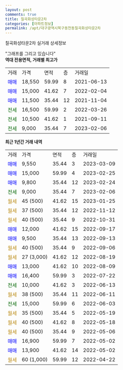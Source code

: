 ```yaml
---
layout: post
comments: true
title: 칠곡화성타운2차
categories: [아파트정보]
permalink: /apt/대구광역시북구동천동칠곡화성타운2차
---
```


칠곡화성타운2차 실거래 상세정보

<script type="text/javascript">
  google.charts.load('current', {'packages':['line', 'corechart']});
  google.charts.setOnLoadCallback(drawChart);

  function drawChart() {
    var data = new google.visualization.DataTable();
    data.addColumn('date', '거래일');
    data.addColumn('number', "매매");
    data.addColumn('number', "전세");
    data.addColumn('number', "전매");

    data.addRows([[new Date(Date.parse("2023-03-09")), 9550, null, null], [new Date(Date.parse("2023-02-25")), 15000, null, null], [new Date(Date.parse("2023-02-24")), 9800, null, null], [new Date(Date.parse("2023-02-06")), null, 9000, null], [new Date(Date.parse("2023-01-25")), null, null, null], [new Date(Date.parse("2022-11-12")), null, null, null], [new Date(Date.parse("2022-10-31")), null, null, null], [new Date(Date.parse("2022-09-17")), 12000, null, null], [new Date(Date.parse("2022-09-13")), 9500, null, null], [new Date(Date.parse("2022-09-06")), null, null, null], [new Date(Date.parse("2022-08-19")), null, null, null], [new Date(Date.parse("2022-08-09")), 13000, null, null], [new Date(Date.parse("2022-07-22")), 16400, null, null], [new Date(Date.parse("2022-06-13")), null, 10000, null], [new Date(Date.parse("2022-06-11")), null, null, null], [new Date(Date.parse("2022-06-03")), null, 15000, null], [new Date(Date.parse("2022-05-19")), null, null, null], [new Date(Date.parse("2022-05-18")), null, null, null], [new Date(Date.parse("2022-05-06")), null, null, null], [new Date(Date.parse("2022-05-02")), 16900, null, null], [new Date(Date.parse("2022-05-02")), 13900, null, null], [new Date(Date.parse("2022-04-22")), null, null, null]]);

    var options = {
      hAxis: {
        format: 'yyyy/MM/dd'
      },    
      lineWidth: 0,
      pointsVisible: true,    
      title: '최근 1년간 유형별 실거래가 분포',
      legend: { position: 'bottom' }
    };

    var formatter = new google.visualization.NumberFormat({pattern:'###,###'} );
    formatter.format(data, 1);
    formatter.format(data, 2);
    
    setTimeout(function() {
        var chart = new google.visualization.LineChart(document.getElementById('columnchart_material'));
        chart.draw(data, (options));
        document.getElementById('loading').style.display = 'none';
    }, 200);
  }
</script>


<div id="loading" style="z-index:20; display: block; margin-left: 0px">"그래프를 그리고 있습니다"</div>
<div id="columnchart_material" style="width: 95%; margin-left: 0px; display: block"></div>
<!-- contents start -->
<b>역대 전용면적, 거래별 최고가</b>
<table class="sortable">
    <tr>
      <td>거래</td>
      <td>가격</td>
      <td>면적</td>
      <td>층</td>
      <td>거래일</td>
    </tr>
        <tr>
          <td><a style="color: blue">매매</a></td>
          <td>18,550</td>
          <td>59.99</td>
          <td>8</td>
          <td>2021-06-13</td>
        </tr>            <tr>
          <td><a style="color: blue">매매</a></td>
          <td>15,000</td>
          <td>41.62</td>
          <td>7</td>
          <td>2022-02-04</td>
        </tr>            <tr>
          <td><a style="color: blue">매매</a></td>
          <td>11,500</td>
          <td>35.44</td>
          <td>12</td>
          <td>2021-11-04</td>
        </tr>        
        <tr>
              <td><a style="color: darkgreen">전세</a></td>
              <td>16,500</td>
              <td>59.99</td>
              <td>2</td>
              <td>2022-03-26</td>
            </tr>            <tr>
              <td><a style="color: darkgreen">전세</a></td>
              <td>10,500</td>
              <td>41.62</td>
              <td>1</td>
              <td>2021-09-11</td>
            </tr>            <tr>
              <td><a style="color: darkgreen">전세</a></td>
              <td>9,000</td>
              <td>35.44</td>
              <td>7</td>
              <td>2023-02-06</td>
            </tr>        
    
</table>

<b>최근 1년간 거래 내역</b>

<table class="sortable">
    <tr>
      <td>거래</td>
      <td>가격</td>
      <td>면적</td>
      <td>층</td>
      <td>거래일</td>
    </tr>
    <tr>
      <td><a style="color: blue">매매</a></td>
      <td>9,550</td>
      <td>35.44</td>
      <td>3</td>
      <td>2023-03-09</td>
    </tr>          <tr>
      <td><a style="color: blue">매매</a></td>
      <td>15,000</td>
      <td>59.99</td>
      <td>4</td>
      <td>2023-02-25</td>
    </tr>          <tr>
      <td><a style="color: blue">매매</a></td>
      <td>9,800</td>
      <td>35.44</td>
      <td>12</td>
      <td>2023-02-24</td>
    </tr>          <tr>
      <td><a style="color: darkgreen">전세</a></td>
      <td>9,000</td>
      <td>35.44</td>
      <td>7</td>
      <td>2023-02-06</td>
    </tr>          <tr>
      <td><a style="color: darkgoldenrod">월세</a></td>
      <td>45 (500)</td>
      <td>41.62</td>
      <td>15</td>
      <td>2023-01-25</td>
    </tr>          <tr>
      <td><a style="color: darkgoldenrod">월세</a></td>
      <td>37 (500)</td>
      <td>35.44</td>
      <td>12</td>
      <td>2022-11-12</td>
    </tr>          <tr>
      <td><a style="color: darkgoldenrod">월세</a></td>
      <td>40 (500)</td>
      <td>35.44</td>
      <td>9</td>
      <td>2022-10-31</td>
    </tr>          <tr>
      <td><a style="color: blue">매매</a></td>
      <td>12,000</td>
      <td>41.62</td>
      <td>15</td>
      <td>2022-09-17</td>
    </tr>          <tr>
      <td><a style="color: blue">매매</a></td>
      <td>9,500</td>
      <td>35.44</td>
      <td>13</td>
      <td>2022-09-13</td>
    </tr>          <tr>
      <td><a style="color: darkgoldenrod">월세</a></td>
      <td>40 (500)</td>
      <td>35.44</td>
      <td>9</td>
      <td>2022-09-06</td>
    </tr>          <tr>
      <td><a style="color: darkgoldenrod">월세</a></td>
      <td>27 (3,000)</td>
      <td>41.62</td>
      <td>12</td>
      <td>2022-08-19</td>
    </tr>          <tr>
      <td><a style="color: blue">매매</a></td>
      <td>13,000</td>
      <td>41.62</td>
      <td>10</td>
      <td>2022-08-09</td>
    </tr>          <tr>
      <td><a style="color: blue">매매</a></td>
      <td>16,400</td>
      <td>59.99</td>
      <td>3</td>
      <td>2022-07-22</td>
    </tr>          <tr>
      <td><a style="color: darkgreen">전세</a></td>
      <td>10,000</td>
      <td>41.62</td>
      <td>3</td>
      <td>2022-06-13</td>
    </tr>          <tr>
      <td><a style="color: darkgoldenrod">월세</a></td>
      <td>38 (500)</td>
      <td>35.44</td>
      <td>11</td>
      <td>2022-06-11</td>
    </tr>          <tr>
      <td><a style="color: darkgreen">전세</a></td>
      <td>15,000</td>
      <td>59.99</td>
      <td>6</td>
      <td>2022-06-03</td>
    </tr>          <tr>
      <td><a style="color: darkgoldenrod">월세</a></td>
      <td>35 (500)</td>
      <td>35.44</td>
      <td>5</td>
      <td>2022-05-19</td>
    </tr>          <tr>
      <td><a style="color: darkgoldenrod">월세</a></td>
      <td>40 (500)</td>
      <td>41.62</td>
      <td>8</td>
      <td>2022-05-18</td>
    </tr>          <tr>
      <td><a style="color: darkgoldenrod">월세</a></td>
      <td>40 (500)</td>
      <td>35.44</td>
      <td>9</td>
      <td>2022-05-06</td>
    </tr>          <tr>
      <td><a style="color: blue">매매</a></td>
      <td>16,900</td>
      <td>59.99</td>
      <td>7</td>
      <td>2022-05-02</td>
    </tr>          <tr>
      <td><a style="color: blue">매매</a></td>
      <td>13,900</td>
      <td>41.62</td>
      <td>14</td>
      <td>2022-05-02</td>
    </tr>          <tr>
      <td><a style="color: darkgoldenrod">월세</a></td>
      <td>60 (1,000)</td>
      <td>59.99</td>
      <td>12</td>
      <td>2022-04-22</td>
    </tr>      </table>
<!-- contents end -->    

